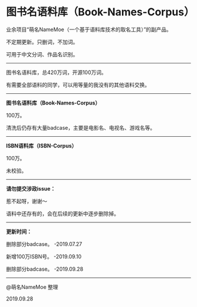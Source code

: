 # 图书名语料库（Book-Names-Corpus）
业余项目“萌名NameMoe（一个基于语料库技术的取名工具）”的副产品。

不定期更新。只删词，不加词。

可用于中文分词、作品名识别。

---

图书名语料库，总420万词，开源100万词。

有需要全部语料的同学，可以用等量的我没有的其他语料交换。

---

<strong>图书名语料库（Book-Names-Corpus）</strong>

100万。

清洗后仍存有大量badcase，主要是电影名、电视名、游戏名等。

---

<strong>ISBN语料库（ISBN-Corpus）</strong>

100万。

未校验。

---

<strong>请勿提交涉政issue：</strong>

惹不起呀，谢谢～

语料中还存有的，会在后续的更新中逐步删除掉。

---

<strong>更新时间：</strong>

删除部分badcase。 -2019.07.27

新增100万ISBN号。 -2019.09.10

删除部分badcase。 -2019.09.28

---

@萌名NameMoe 整理

2019.09.28
